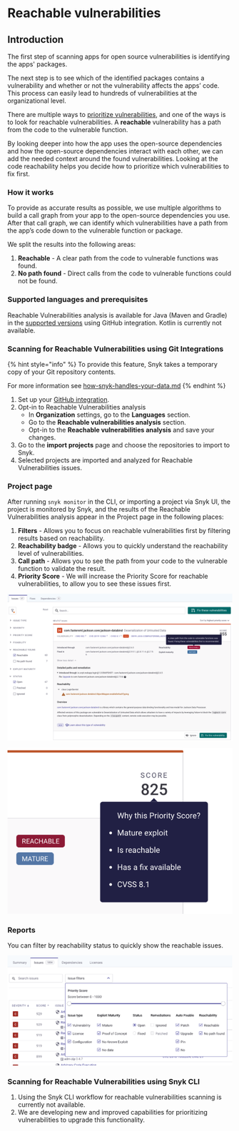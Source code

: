 # Reachable vulnerabilities

## Introduction

The first step of scanning apps for open source vulnerabilities is identifying the apps' packages.

The next step is to see which of the identified packages contains a vulnerability and whether or not the vulnerability affects the apps’ code. This process can easily lead to hundreds of vulnerabilities at the organizational level.

There are multiple ways to [prioritize vulnerabilities](https://docs.snyk.io/features/fixing-and-prioritizing-issues/prioritizing-and-managing-issues/evaluating-and-prioritizing-vulnerabilities), and one of the ways is to look for reachable vulnerabilities. A **reachable** vulnerability has a path from the code to the vulnerable function.

By looking deeper into how the app uses the open-source dependencies and how the open-source dependencies interact with each other, we can add the needed context around the found vulnerabilities. Looking at the code reachability helps you decide how to prioritize which vulnerabilities to fix first.

### How it works

To provide as accurate results as possible, we use multiple algorithms to build a call graph from your app to the open-source dependencies you use. After that call graph, we can identify which vulnerabilities have a path from the app’s code down to the vulnerable function or package.

We split the results into the following areas:

1. **Reachable** - A clear path from the code to vulnerable functions was found.
2. **No path found** - Direct calls from the code to vulnerable functions could not be found.

### Supported languages and prerequisites

Reachable Vulnerabilities analysis is available for Java (Maven and Gradle) in the [supported versions](https://docs.snyk.io/products/snyk-open-source/language-and-package-manager-support/snyk-for-java-gradle-maven) using GitHub integration. Kotlin is currently not available.

### Scanning for Reachable Vulnerabilities using Git Integrations

{% hint style="info" %}
To provide this feature, Snyk takes a temporary copy of your Git repository contents.

For more information see [how-snyk-handles-your-data.md](../../../more-info/how-snyk-handles-your-data.md "mention")
{% endhint %}

1. Set up your [GitHub integration](https://docs.snyk.io/integrations/git-repository-scm-integrations/github-integration).
2. Opt-in to Reachable Vulnerabilities analysis
   * In **Organization** settings, go to the **Languages** section.
   * Go to the **Reachable vulnerabilities analysis** section.
   * Opt-in to the **Reachable vulnerabilities analysis** and save your changes.
3. Go to the **import projects** page and choose the repositories to import to Snyk.
4. Selected projects are imported and analyzed for Reachable Vulnerabilities issues.

### Project page

After running `snyk monitor` in the CLI, or importing a project via Snyk UI, the project is monitored by Snyk, and the results of the Reachable Vulnerabilities analysis appear in the Project page in the following places:

1. **Filters** - Allows you to focus on reachable vulnerabilities first by filtering results based on reachability.
2. **Reachability badge** - Allows you to quickly understand the reachability level of vulnerabilities.
3. **Call path** - Allows you to see the path from your code to the vulnerable function to validate the result.
4. **Priority Score** - We will increase the Priority Score for reachable vulnerabilities, to allow you to see these issues first.

![Reachability Call Path](<../../../.gitbook/assets/image (91).png>)

![Priorty Score](<../../../.gitbook/assets/image (126) (1).png>)

### Reports

You can filter by reachability status to quickly show the reachable issues.

![](<../../../.gitbook/assets/image (137) (1).png>)

### Scanning for Reachable Vulnerabilities using Snyk CLI

1. Using the Snyk CLI workflow for reachable vulnerabilities scanning is currently not available.
2. We are developing new and improved capabilities for prioritizing vulnerabilities to upgrade this functionality.
